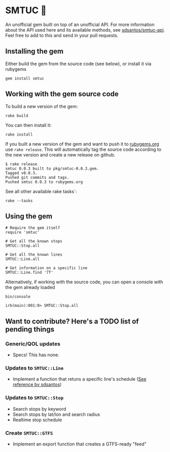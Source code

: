 # SMTUC 🚌

An unofficial gem built on top of an unofficial API. For more information about the API used here and its available methods, see [sdsantos/smtuc-api](https://github.com/sdsantos/smtuc-api). Feel free to add to this and send in your pull requests.

## Installing the gem

Either build the gem from the source code (see below), or install it via rubygems

```
gem install smtuc
```

## Working with the gem source code

To build a new version of the gem:

```
rake build
```

You can then install it:

```
rake install
```

If you built a new version of the gem and want to push it to [rubygems.org](http://rubygems.org) use `rake release`. This will automatically tag the source code according to the new version and create a new release on github.

```
$ rake release
smtuc 0.0.3 built to pkg/smtuc-0.0.3.gem.
Tagged v0.0.3.
Pushed git commits and tags.
Pushed smtuc 0.0.3 to rubygems.org
```

See all other available rake tasks`:

```
rake --tasks
```

## Using the gem

```
# Require the gem itself
require 'smtuc'

# Get all the known stops
SMTUC::Stop.all

# Get all the known lines
SMTUC::Line.all

# Get information on a specific line
SMTUC::Line.find '7T'
```

Alternatively, if working with the source code, you can open a console with the gem already loaded

```
bin/console

irb(main):001:0> SMTUC::Stop.all
```

## Want to contribute? Here's a TODO list of pending things

### Generic/QOL updates

* Specs! This has none.

### Updates to `SMTUC::Line`

* Implement a function that retuns a specific line's schedule ([See reference by sdsantos](https://github.com/sdsantos/smtuc-api#horário-de-linha))

### Updates to `SMTUC::Stop`

* Search stops by keyword
* Search stops by lat/lon and search radius
* Realtime stop schedule

### Create `SMTUC::GTFS`

* Implement an export function that creates a GTFS-ready "feed"
